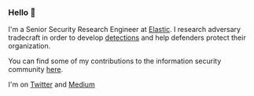 ### Hello 👋

I'm a Senior Security Research Engineer at [Elastic](https://elastic.co). I research adversary tradecraft in order to develop [detections](https://github.com/elastic/detection-rules) and help defenders protect their organization.

You can find some of my contributions to the information security community [here](https://github.com/threat-punter/community-contributions).

I'm on [Twitter](https://twitter.com/threatpunter) and [Medium](https://medium.com/threatpunter)
